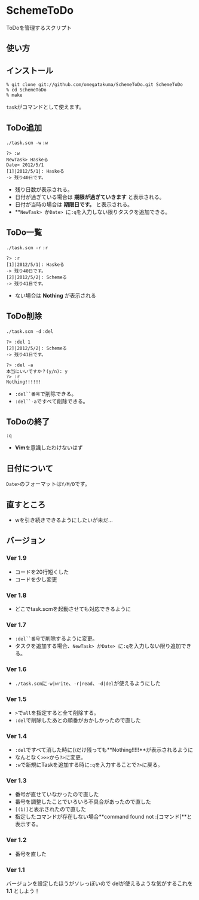 SchemeToDo
===========
ToDoを管理するスクリプト

使い方
------

インストール
------------

	% git clone git://github.com/omegatakuma/SchemeToDo.git SchemeToDo
	% cd SchemeToDo
	% make

`task`がコマンドとして使えます。

ToDo追加
-------
`./task.scm -w`
`:w`

	?> :w
	NewTask> Haskeる
	Date> 2012/5/1
	[1]|2012/5/1|: Haskeる
	-> 残り40日です。

+ 残り日数が表示される。
+ 日付が過ぎている場合は **期限が過ぎていきます** と表示される。
+ 日付が当時の場合は **期限日です。** と表示される。
+ **`NewTask> `か`Date> `に`:q`を入力しない限りタスクを追加できる。

ToDo一覧
-------
`./task.scm -r`
`:r`

	?> :r
	[1]|2012/5/1|: Haskeる
	-> 残り40日です。
	[2]|2012/5/2|: Schemeる
	-> 残り41日です。

+ ない場合は **Nothing** が表示される

ToDo削除
-------
`./task.scm -d`
`:del`

	?> :del 1
	[2]|2012/5/2|: Schemeる
	-> 残り41日です。
	
	?> :del -a
	本当にいいですか？(y/n): y
	?> :r
	Nothing!!!!!!

+ `:del``番号`で削除できる。
+ `:del``-a`ですべて削除できる。

ToDoの終了
---------
`:q`

+ **Vim**を意識したわけないはず

日付について
------------
`Date>`のフォーマットは`Y/M/D`です。

直すところ
----------
+ wを引き続きできるようにしたいが未だ...

バージョン
--------

### Ver 1.9 ###
+ コードを20行短くした
+ コードを少し変更

### Ver 1.8 ###
+ どこでtask.scmを起動させても対応できるように

### Ver 1.7 ###
+ `:del``番号`で削除するように変更。
+ タスクを追加する場合、`NewTask> `か`Date> `に`:q`を入力しない限り追加できる。

### Ver 1.6 ###
+ `./task.scm`に`-w|write`、`-r|read`、`-d|del`が使えるようにした

### Ver 1.5 ###
+ `>`で`all`を指定すると全て削除する。
+ `:del`で削除したあとの順番がおかしかったので直した

### Ver 1.4 ###
+ `:del`ですべて消した時に()だけ残っても**Nothing!!!!!**が表示されるように
+ なんとなく`>>>`から`?>`に変更。
+ `:w`で新規にTaskを追加する時に`:q`を入力することで`?>`に戻る。

### Ver 1.3 ###
+ 番号が直せていなかったので直した
+ 番号を調整したことでいろいろ不具合があったので直した
+ `[(1)]`と表示されたので直した
+ 指定したコマンドが存在しない場合**command found not :[コマンド]**と表示する。

### Ver 1.2 ###
+ 番号を直した

### Ver 1.1 ###
バージョンを設定したほうがソレっぽいので
delが使えるような気がするこれを **1.1** としよう！